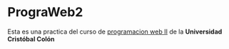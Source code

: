 # PrograWeb2
Esta es una practica del curso de [programacion web II](https://av-exactas.ucc.mx/course/view.php?id=165) de la **Universidad Cristóbal Colón**
